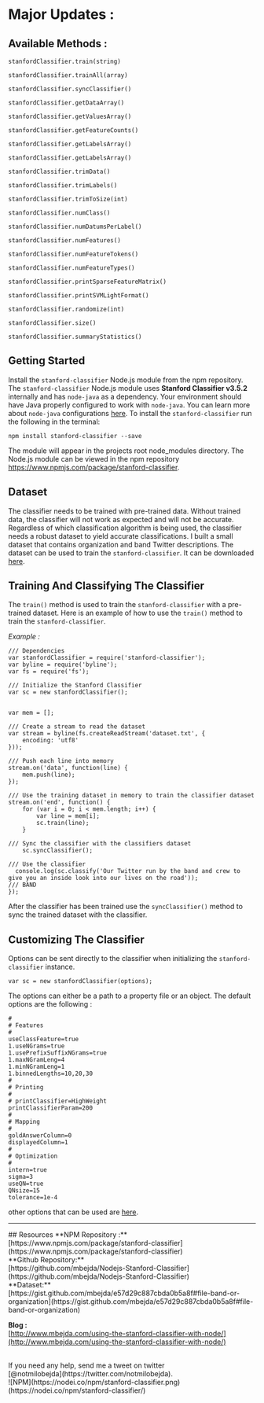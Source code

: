 # Major Updates :
## Available Methods :
```
stanfordClassifier.train(string)

stanfordClassifier.trainAll(array)

stanfordClassifier.syncClassifier()

stanfordClassifier.getDataArray()

stanfordClassifier.getValuesArray()

stanfordClassifier.getFeatureCounts()

stanfordClassifier.getLabelsArray()

stanfordClassifier.getLabelsArray()

stanfordClassifier.trimData()

stanfordClassifier.trimLabels()

stanfordClassifier.trimToSize(int)

stanfordClassifier.numClass()

stanfordClassifier.numDatumsPerLabel()

stanfordClassifier.numFeatures()

stanfordClassifier.numFeatureTokens()

stanfordClassifier.numFeatureTypes()

stanfordClassifier.printSparseFeatureMatrix()

stanfordClassifier.printSVMLightFormat()

stanfordClassifier.randomize(int)

stanfordClassifier.size()

stanfordClassifier.summaryStatistics()

```


## Getting Started
Install the `stanford-classifier` Node.js module from the npm repository. The `stanford-classifier` Node.js module uses **Stanford Classifier v3.5.2** internally and has `node-java` as a dependency. Your environment should have Java properly configured to work with `node-java`. You can learn more about `node-java` configurations [here](https://github.com/joeferner/node-java). To install the `stanford-classifier` run the following in the terminal:
```
npm install stanford-classifier --save
```
The module will appear in the projects root node_modules directory. The Node.js module can be viewed in the npm repository https://www.npmjs.com/package/stanford-classifier.

## Dataset
The classifier needs to be trained with pre-trained data. Without trained data, the classifier will not work as expected and will not be accurate. Regardless of which classification algorithm is being used, the classifier needs a robust dataset to yield accurate classifications. I built a small dataset that contains organization and band Twitter descriptions. The dataset can be used to train the `stanford-classifier`. It can be downloaded [here](https://gist.github.com/mbejda/e57d29c887cbda0b5a8f#file-band-or-organization).

## Training And Classifying The Classifier
The `train()` method is used to train the `stanford-classifier` with a pre-trained dataset. Here is an example of how to use the `train()` method to train the `stanford-classifier`.

*Example :*
```
/// Dependencies
var stanfordClassifier = require('stanford-classifier');
var byline = require('byline');
var fs = require('fs');

/// Initialize the Stanford Classifier
var sc = new stanfordClassifier();


var mem = [];

/// Create a stream to read the dataset
var stream = byline(fs.createReadStream('dataset.txt', {
    encoding: 'utf8'
}));

/// Push each line into memory
stream.on('data', function(line) {
    mem.push(line);
});

/// Use the training dataset in memory to train the classifier dataset
stream.on('end', function() {
    for (var i = 0; i < mem.length; i++) {
        var line = mem[i];
        sc.train(line);
    }

/// Sync the classifier with the classifiers dataset
    sc.syncClassifier();
  
/// Use the classifier
  console.log(sc.classify('Our Twitter run by the band and crew to give you an inside look into our lives on the road'));
/// BAND
});
```
After the classifier has been trained use the `syncClassifier()` method to sync the trained dataset with the classifier.


## Customizing The Classifier
Options can be sent directly to the classifier when initializing the `stanford-classifier` instance. 
```
var sc = new stanfordClassifier(options);
```
The options can either be a path to a property file or an object. The default options are the following :
```
#
# Features
#
useClassFeature=true
1.useNGrams=true
1.usePrefixSuffixNGrams=true
1.maxNGramLeng=4
1.minNGramLeng=1
1.binnedLengths=10,20,30
#
# Printing
#
# printClassifier=HighWeight
printClassifierParam=200
#
# Mapping
#
goldAnswerColumn=0
displayedColumn=1
#
# Optimization
#
intern=true
sigma=3
useQN=true
QNsize=15
tolerance=1e-4

```

other options that can be used are [here](http://nlp.stanford.edu/nlp/javadoc/javanlp/edu/stanford/nlp/classify/ColumnDataClassifier.html "stanford classifer").

<hr>
## Resources
**NPM Repository :**<br>
[https://www.npmjs.com/package/stanford-classifier](https://www.npmjs.com/package/stanford-classifier)
<br>
**Github Repository:**<br>
[https://github.com/mbejda/Nodejs-Stanford-Classifier](https://github.com/mbejda/Nodejs-Stanford-Classifier)<br>
**Dataset:**<br>
[https://gist.github.com/mbejda/e57d29c887cbda0b5a8f#file-band-or-organization](https://gist.github.com/mbejda/e57d29c887cbda0b5a8f#file-band-or-organization)<br>

**Blog :**<br>
[http://www.mbejda.com/using-the-stanford-classifier-with-node/](http://www.mbejda.com/using-the-stanford-classifier-with-node/)


<br>
If you need any help, send me a tweet on twitter<br>
[@notmilobejda](https://twitter.com/notmilobejda).
<br>
![NPM](https://nodei.co/npm/stanford-classifier.png)(https://nodei.co/npm/stanford-classifier/)




